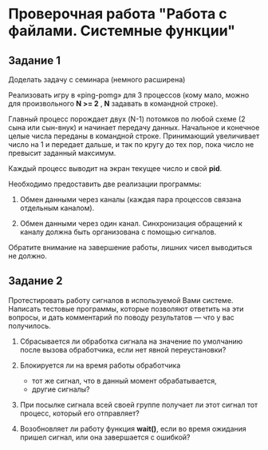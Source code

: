 # Проверочная работа "Работа с файлами. Системные функции"

## Задание 1

Доделать задачу с семинара (немного расширена)

Реализовать игру в «ping-pomg» для 3 процессов (кому мало, можно для произвольного **N >= 2** ‚ **N** задавать в командной строке).

Главный процесс порождает двух (N-1) потомков по любой схеме (2 сына или сын-внук) и начинает передачу данных. Начальное и конечное целые числа переданы в командной строке. Принимающий
увеличивает число на 1 и передает дальше, и так по кругу до тех пор, пока число не превысит заданный максимум.

Каждый процесс выводит на экран текущее число и свой **pid**.

Необходимо предоставить две реализации программы:
1. Обмен данными через каналы (каждая пара процессов связана отдельным каналом).

2. Обмен данными через один канал. Синхронизация обращений к каналу должна быть организована с помощью сигналов.

Обратите внимание на завершение работы, лишних чисел выводиться не должно.

## Задание 2

Протестировать работу сигналов в используемой Вами системе. Написать тестовые программы, которые позволяют ответить на эти вопросы, и дать комментарий по поводу результатов — что у вас получилось.

1. Сбрасывается ли обработка сигнала на значение по умолчанию после вызова обработчика, если нет явной переустановки?

2. Блокируется ли на время работы обработчика
   * тот же сигнал, что в данный момент обрабатывается,
   * другие сигналы?
3. При посылке сигнала всей своей группе получает ли этот сигнал тот процесс, который его отправляет?

4. Возобновляет ли работу функция **wait()**, если во время ожидания пришел сигнал, или она завершается с ошибкой?